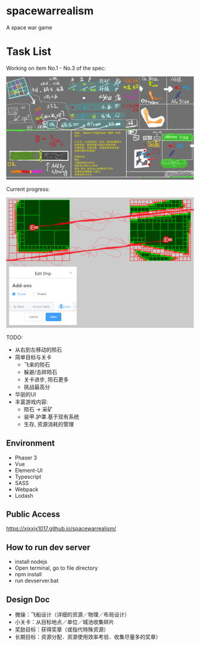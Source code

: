 # spacewarrealism
A space war game

# Task List

Working on item No.1 - No.3 of the spec:

![Specification](/assets/spec/实派宇宙V.png "Specification")

Current progress:

![Progress](/assets/spec/2019-04-13.16-12-52.png "Progress")

TODO:
* 从右到左移动的陨石
* 简单目标与关卡
	* 飞来的陨石
	* 躲避/击碎陨石
	* 关卡进步, 陨石更多
	* 挑战最高分
* 华丽的UI
* 丰富游戏内容:
	* 陨石 -> 采矿
	* 装甲.护罩.基于现有系统
	* 生存, 资源消耗的管理

## Environment

* Phaser 3 		
* Vue
* Element-UI
* Typescript 	
* SASS	
* Webpack 			
* Lodash

## Public Access
https://xjxxjx1017.github.io/spacewarrealism/

## How to run dev server

* install nodejs
* Open terminal, go to file directory
* npm install
* run devserver.bat

## Design Doc
* 微操：飞船设计（详细的资源／物理／布局设计）
* 小关卡：从目标地点／单位／城池收集碎片
* 奖励目标：获得奖章（或指代特殊资源）
* 长期目标：资源分配．资源使用效率考验．收集尽量多的奖章）